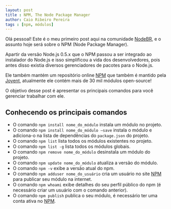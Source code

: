 ```yaml
---
layout: post
title : NPM, The Node Package Manager
author: Caio Ribeiro Pereira
tags : [npm, módulos]
---
```

Olá pessoal! Este é o meu primeiro post aqui na comunidade [NodeBR][], e o assunto hoje será sobre o NPM (Node Package Manager).

Apartir da versão Node.js 0.5.x que o NPM passou a ser integrado ao instalador do Node.js e isso simplificou a vida dos desenvolvedores, pois antes disso existia diversos gerenciadores de pacotes para o Node.js. 

Ele também mantém um repositório online [NPM][] que também é mantido pela [Joyent][], atualmente ele contém mais de 30 mil módulos open-source!

O objetivo desse post é apresentar os principais comandos para você gerenciar trabalhar com ele.

## Conhecendo os principais comandos

- O comando <code>npm install nome_do_módulo</code> instala um módulo no projeto.
- O comando <code>npm install nome_do_módulo –save</code> instala o módulo e adiciona-o na lista de dependências do <code>package.json</code> do projeto.
- O comando <code>npm list</code> lista todos os módulos existentes no projeto.
- O comando <code>npm list -g</code> lista todos os módulos globais.
- O comando <code>npm remove nome_do_módulo</code> desinstala um módulo do projeto.
- O comando <code>npm update nome_do_módulo</code> atualiza a versão do módulo.
- O comando <code>npm -v</code> exibe a versão atual do npm.
- O comando <code>npm adduser nome_do_usuário</code> cria um usuário no site [NPM][] para publicar seu módulo na internet.
- O comando <code>npm whoami</code> exibe detalhes do seu perfil público do npm (é necessário criar um usuário com o comando anterior).
- O comando <code>npm publish</code> publica o seu módulo, é necessário ter uma conta ativa no [NPM][].

[NodeBR]: http://nodebr.com
[Joyent]: http://joyent.com
[NPM]: https://npmjs.org

